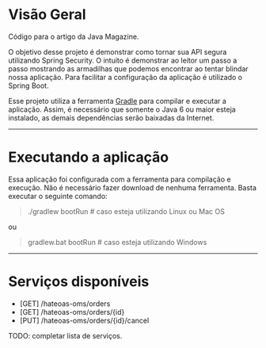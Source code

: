 # Visão Geral

Código para o artigo da Java Magazine.

O objetivo desse projeto é demonstrar como tornar sua API segura utilizando Spring Security. O intuito é demonstrar ao leitor um passo a passo mostrando as armadilhas que podemos encontrar ao tentar blindar nossa aplicação. Para facilitar a configuração da aplicação é utilizado o Spring Boot.

Esse projeto utiliza a ferramenta [Gradle](http://www.gradle.org/) para compilar e executar a aplicação. Assim, é necessário que somente o Java 6 ou maior esteja instalado, as demais dependências serão baixadas da Internet.

-----

# Executando a aplicação

Essa aplicação foi configurada com a ferramenta  para compilação e execução. Não é necessário fazer download de nenhuma ferramenta. Basta executar o seguinte comando:

> ./gradlew bootRun # caso esteja utilizando Linux ou Mac OS

ou

> gradlew.bat bootRun # caso esteja utilizando Windows

-----

# Serviços disponíveis

- [GET] /hateoas-oms/orders
- [GET] /hateoas-oms/orders/{id}
- [PUT] /hateoas-oms/orders/{id}/cancel

TODO: completar lista de serviços.
